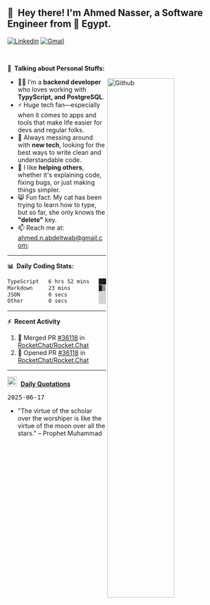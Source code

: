 <!-- Your title -->
## 👋&nbsp; Hey there! I'm Ahmed Nasser, a Software Engineer from 🚀 Egypt.
<!-- Your badges
You can use the website to generate badges: https://shields.io/
-->

[![Linkedin](https://img.shields.io/badge/-LinkedIn-blue?style=flat&logo=Linkedin&logoColor=white)](https://www.linkedin.com/in/ahmed-n-abdeltwab/)
[![Gmail](https://img.shields.io/badge/-Gmail-c14438?style=flat&logo=Gmail&logoColor=white)](mailto:ahmed.n.abdeltwab+githubProfile1@gmail.com)

&nbsp;

<!-- Talking about you -->
**🚀&nbsp; Talking about Personal Stuffs:**

<!-- Any image aligned to the right. Beware the width -->
<img width="55%" align="right" alt="Github" src="https://raw.githubusercontent.com/onimur/.github/master/.resources/git-header.svg" />

- 👨‍💻 I’m a **backend developer** who loves working with **TypyScript, and PostgreSQL**.  
- ⚡ Huge tech fan—especially when it comes to apps and tools that make life easier for devs and regular folks.  
- 🌱 Always messing around with **new tech**, looking for the best ways to write clean and understandable code.  
- 🤝 I like **helping others**, whether it's explaining code, fixing bugs, or just making things simpler.  
- 😸 Fun fact: My cat has been trying to learn how to type, but so far, she only knows the **"delete"** key.  
- 📫 Reach me at: [ahmed.n.abdeltwab@gmail.com](mailto:ahmed.n.abdeltwab+githubProfile2@gmail.com);

---

**📊&nbsp; Daily Coding Stats:**
<!--START_SECTION:waka-->

```txt
TypeScript   6 hrs 52 mins   ███████████████████████▓░   94.51 %
Markdown     23 mins         █▒░░░░░░░░░░░░░░░░░░░░░░░   05.33 %
JSON         0 secs          ░░░░░░░░░░░░░░░░░░░░░░░░░   00.11 %
Other        0 secs          ░░░░░░░░░░░░░░░░░░░░░░░░░   00.06 %
```

<!--END_SECTION:waka-->

---

**:zap:&nbsp; Recent Activity**

<!--START_SECTION:activity-->
1. 🎉 Merged PR [#36118](https://github.com/RocketChat/Rocket.Chat/pull/36118) in [RocketChat/Rocket.Chat](https://github.com/RocketChat/Rocket.Chat)
2. 💪 Opened PR [#36118](https://github.com/RocketChat/Rocket.Chat/pull/36118) in [RocketChat/Rocket.Chat](https://github.com/RocketChat/Rocket.Chat)
<!--END_SECTION:activity-->



---

<span><img src="https://emojis.slackmojis.com/emojis/images/1621024394/39092/cat-roll.gif?1621024394" width="22" style="pointer-events: none;" />&nbsp; <a href="https://github.com/ahmed-n-abdeltwab/ahmed-n-abdeltwab/blob/master/quotations.md"><strong>Daily Quotations</strong></a></span>



<kbd>2025-06-17</kbd>

- "The virtue of the scholar over the worshiper is like the virtue of the moon over all the stars." – Prophet Muhammad

<!-- Randomly taken from quotations.md -->

